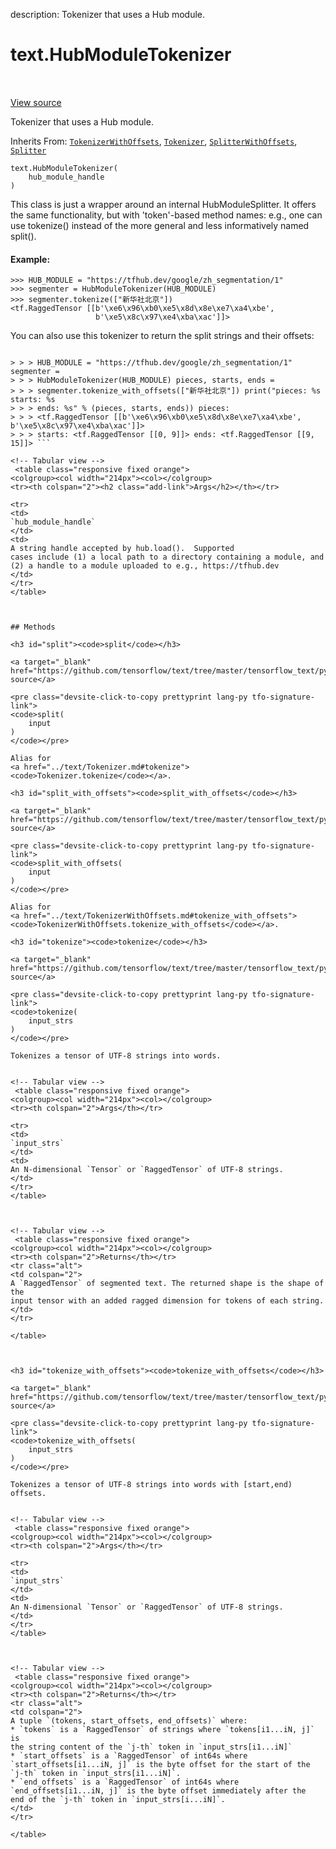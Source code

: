 description: Tokenizer that uses a Hub module.

<div itemscope itemtype="http://developers.google.com/ReferenceObject">
<meta itemprop="name" content="text.HubModuleTokenizer" />
<meta itemprop="path" content="Stable" />
<meta itemprop="property" content="__init__"/>
<meta itemprop="property" content="split"/>
<meta itemprop="property" content="split_with_offsets"/>
<meta itemprop="property" content="tokenize"/>
<meta itemprop="property" content="tokenize_with_offsets"/>
</div>

# text.HubModuleTokenizer

<!-- Insert buttons and diff -->

<table class="tfo-notebook-buttons tfo-api nocontent" align="left">

</table>

<a target="_blank" href="https://github.com/tensorflow/text/tree/master/tensorflow_text/python/ops/hub_module_tokenizer.py">View source</a>



Tokenizer that uses a Hub module.

Inherits From: [`TokenizerWithOffsets`](../text/TokenizerWithOffsets.md),
[`Tokenizer`](../text/Tokenizer.md),
[`SplitterWithOffsets`](../text/SplitterWithOffsets.md),
[`Splitter`](../text/Splitter.md)

<pre class="devsite-click-to-copy prettyprint lang-py tfo-signature-link">
<code>text.HubModuleTokenizer(
    hub_module_handle
)
</code></pre>



<!-- Placeholder for "Used in" -->

This class is just a wrapper around an internal HubModuleSplitter.  It offers
the same functionality, but with 'token'-based method names: e.g., one can use
tokenize() instead of the more general and less informatively named split().

#### Example:

```
>>> HUB_MODULE = "https://tfhub.dev/google/zh_segmentation/1"
>>> segmenter = HubModuleTokenizer(HUB_MODULE)
>>> segmenter.tokenize(["新华社北京"])
<tf.RaggedTensor [[b'\xe6\x96\xb0\xe5\x8d\x8e\xe7\xa4\xbe',
                   b'\xe5\x8c\x97\xe4\xba\xac']]>
```

You can also use this tokenizer to return the split strings and their offsets:
```

> > > HUB_MODULE = "https://tfhub.dev/google/zh_segmentation/1" segmenter =
> > > HubModuleTokenizer(HUB_MODULE) pieces, starts, ends =
> > > segmenter.tokenize_with_offsets(["新华社北京"]) print("pieces: %s starts: %s
> > > ends: %s" % (pieces, starts, ends)) pieces:
> > > <tf.RaggedTensor [[b'\xe6\x96\xb0\xe5\x8d\x8e\xe7\xa4\xbe', b'\xe5\x8c\x97\xe4\xba\xac']]>
> > > starts: <tf.RaggedTensor [[0, 9]]> ends: <tf.RaggedTensor [[9, 15]]> ```

<!-- Tabular view -->
 <table class="responsive fixed orange">
<colgroup><col width="214px"><col></colgroup>
<tr><th colspan="2"><h2 class="add-link">Args</h2></th></tr>

<tr>
<td>
`hub_module_handle`
</td>
<td>
A string handle accepted by hub.load().  Supported
cases include (1) a local path to a directory containing a module, and
(2) a handle to a module uploaded to e.g., https://tfhub.dev
</td>
</tr>
</table>



## Methods

<h3 id="split"><code>split</code></h3>

<a target="_blank" href="https://github.com/tensorflow/text/tree/master/tensorflow_text/python/ops/tokenization.py">View source</a>

<pre class="devsite-click-to-copy prettyprint lang-py tfo-signature-link">
<code>split(
    input
)
</code></pre>

Alias for
<a href="../text/Tokenizer.md#tokenize"><code>Tokenizer.tokenize</code></a>.

<h3 id="split_with_offsets"><code>split_with_offsets</code></h3>

<a target="_blank" href="https://github.com/tensorflow/text/tree/master/tensorflow_text/python/ops/tokenization.py">View source</a>

<pre class="devsite-click-to-copy prettyprint lang-py tfo-signature-link">
<code>split_with_offsets(
    input
)
</code></pre>

Alias for
<a href="../text/TokenizerWithOffsets.md#tokenize_with_offsets"><code>TokenizerWithOffsets.tokenize_with_offsets</code></a>.

<h3 id="tokenize"><code>tokenize</code></h3>

<a target="_blank" href="https://github.com/tensorflow/text/tree/master/tensorflow_text/python/ops/hub_module_tokenizer.py">View source</a>

<pre class="devsite-click-to-copy prettyprint lang-py tfo-signature-link">
<code>tokenize(
    input_strs
)
</code></pre>

Tokenizes a tensor of UTF-8 strings into words.


<!-- Tabular view -->
 <table class="responsive fixed orange">
<colgroup><col width="214px"><col></colgroup>
<tr><th colspan="2">Args</th></tr>

<tr>
<td>
`input_strs`
</td>
<td>
An N-dimensional `Tensor` or `RaggedTensor` of UTF-8 strings.
</td>
</tr>
</table>



<!-- Tabular view -->
 <table class="responsive fixed orange">
<colgroup><col width="214px"><col></colgroup>
<tr><th colspan="2">Returns</th></tr>
<tr class="alt">
<td colspan="2">
A `RaggedTensor` of segmented text. The returned shape is the shape of the
input tensor with an added ragged dimension for tokens of each string.
</td>
</tr>

</table>



<h3 id="tokenize_with_offsets"><code>tokenize_with_offsets</code></h3>

<a target="_blank" href="https://github.com/tensorflow/text/tree/master/tensorflow_text/python/ops/hub_module_tokenizer.py">View source</a>

<pre class="devsite-click-to-copy prettyprint lang-py tfo-signature-link">
<code>tokenize_with_offsets(
    input_strs
)
</code></pre>

Tokenizes a tensor of UTF-8 strings into words with [start,end) offsets.


<!-- Tabular view -->
 <table class="responsive fixed orange">
<colgroup><col width="214px"><col></colgroup>
<tr><th colspan="2">Args</th></tr>

<tr>
<td>
`input_strs`
</td>
<td>
An N-dimensional `Tensor` or `RaggedTensor` of UTF-8 strings.
</td>
</tr>
</table>



<!-- Tabular view -->
 <table class="responsive fixed orange">
<colgroup><col width="214px"><col></colgroup>
<tr><th colspan="2">Returns</th></tr>
<tr class="alt">
<td colspan="2">
A tuple `(tokens, start_offsets, end_offsets)` where:
* `tokens` is a `RaggedTensor` of strings where `tokens[i1...iN, j]` is
the string content of the `j-th` token in `input_strs[i1...iN]`
* `start_offsets` is a `RaggedTensor` of int64s where
`start_offsets[i1...iN, j]` is the byte offset for the start of the
`j-th` token in `input_strs[i1...iN]`.
* `end_offsets` is a `RaggedTensor` of int64s where
`end_offsets[i1...iN, j]` is the byte offset immediately after the
end of the `j-th` token in `input_strs[i...iN]`.
</td>
</tr>

</table>





